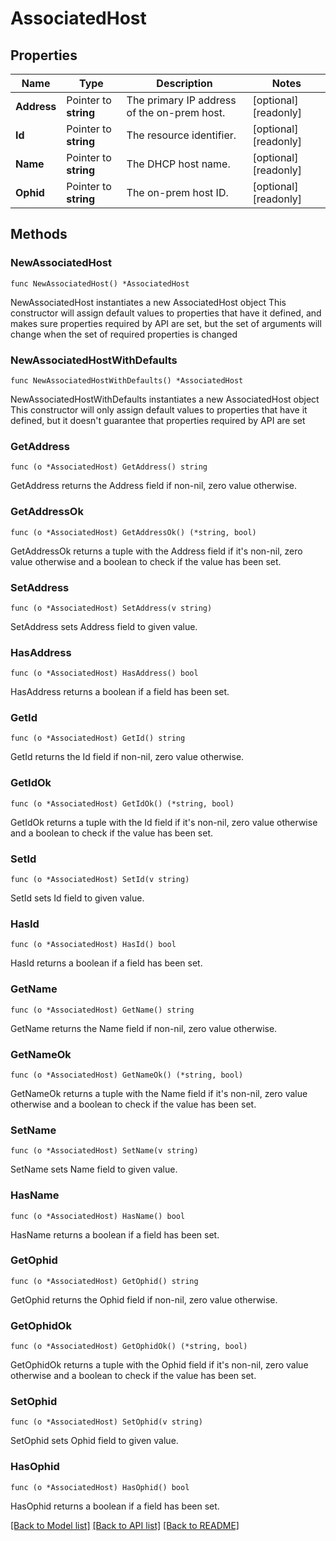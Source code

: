 # AssociatedHost

## Properties

Name | Type | Description | Notes
------------ | ------------- | ------------- | -------------
**Address** | Pointer to **string** | The primary IP address of the on-prem host. | [optional] [readonly] 
**Id** | Pointer to **string** | The resource identifier. | [optional] [readonly] 
**Name** | Pointer to **string** | The DHCP host name. | [optional] [readonly] 
**Ophid** | Pointer to **string** | The on-prem host ID. | [optional] [readonly] 

## Methods

### NewAssociatedHost

`func NewAssociatedHost() *AssociatedHost`

NewAssociatedHost instantiates a new AssociatedHost object
This constructor will assign default values to properties that have it defined,
and makes sure properties required by API are set, but the set of arguments
will change when the set of required properties is changed

### NewAssociatedHostWithDefaults

`func NewAssociatedHostWithDefaults() *AssociatedHost`

NewAssociatedHostWithDefaults instantiates a new AssociatedHost object
This constructor will only assign default values to properties that have it defined,
but it doesn't guarantee that properties required by API are set

### GetAddress

`func (o *AssociatedHost) GetAddress() string`

GetAddress returns the Address field if non-nil, zero value otherwise.

### GetAddressOk

`func (o *AssociatedHost) GetAddressOk() (*string, bool)`

GetAddressOk returns a tuple with the Address field if it's non-nil, zero value otherwise
and a boolean to check if the value has been set.

### SetAddress

`func (o *AssociatedHost) SetAddress(v string)`

SetAddress sets Address field to given value.

### HasAddress

`func (o *AssociatedHost) HasAddress() bool`

HasAddress returns a boolean if a field has been set.

### GetId

`func (o *AssociatedHost) GetId() string`

GetId returns the Id field if non-nil, zero value otherwise.

### GetIdOk

`func (o *AssociatedHost) GetIdOk() (*string, bool)`

GetIdOk returns a tuple with the Id field if it's non-nil, zero value otherwise
and a boolean to check if the value has been set.

### SetId

`func (o *AssociatedHost) SetId(v string)`

SetId sets Id field to given value.

### HasId

`func (o *AssociatedHost) HasId() bool`

HasId returns a boolean if a field has been set.

### GetName

`func (o *AssociatedHost) GetName() string`

GetName returns the Name field if non-nil, zero value otherwise.

### GetNameOk

`func (o *AssociatedHost) GetNameOk() (*string, bool)`

GetNameOk returns a tuple with the Name field if it's non-nil, zero value otherwise
and a boolean to check if the value has been set.

### SetName

`func (o *AssociatedHost) SetName(v string)`

SetName sets Name field to given value.

### HasName

`func (o *AssociatedHost) HasName() bool`

HasName returns a boolean if a field has been set.

### GetOphid

`func (o *AssociatedHost) GetOphid() string`

GetOphid returns the Ophid field if non-nil, zero value otherwise.

### GetOphidOk

`func (o *AssociatedHost) GetOphidOk() (*string, bool)`

GetOphidOk returns a tuple with the Ophid field if it's non-nil, zero value otherwise
and a boolean to check if the value has been set.

### SetOphid

`func (o *AssociatedHost) SetOphid(v string)`

SetOphid sets Ophid field to given value.

### HasOphid

`func (o *AssociatedHost) HasOphid() bool`

HasOphid returns a boolean if a field has been set.


[[Back to Model list]](../README.md#documentation-for-models) [[Back to API list]](../README.md#documentation-for-api-endpoints) [[Back to README]](../README.md)


